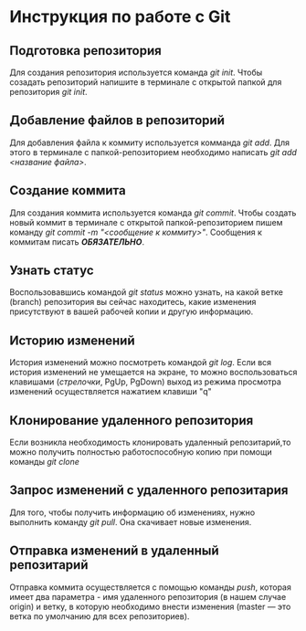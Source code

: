 # Инструкция по работе с Git

## Подготовка репозитория
Для создания репозитория используется команда *git init*. Чтобы созадать репозиторий напишите в терминале с открытой папкой для репозитория *git init*.

## Добавление файлов в репозиторий

Для добавления файла к коммиту используется комманда *git add*. Для этого в терминале с папкой-репозиторием необходимо написать *git add <название файла>*.

## Создание коммита
Для создания коммита используется команда *git commit*. Чтобы создать новый коммит в терминале с открытой папкой-репозиторием пишем команду *git commit -m "<сообщение к коммиту>"*. Сообщения к коммитам писать ***ОБЯЗАТЕЛЬНО***.

## Узнать статус 
Воспользовавшись командой *git status* можно узнать, на какой ветке (branch) репозитория вы сейчас находитесь, какие изменения присутствуют в вашей рабочей копии и другую информацию.

## Историю изменений
История изменений можно посмотреть командой *git log*. Если вся история изменений не умещается на экране, то можно воспользоваться клавишами (*стрелочки*, PgUp, PgDown) выход из режима просмотра изменений осуществляется нажатием клавиши "q"

## Клонирование удаленного репозитория
 Если возникла необходимость клонировать удаленный репозитарий,то можно получить полностью работоспособную копию при помощи команды *git clone*

 ## Запрос изменений с удаленного репозитария
Для того, чтобы получить информацию об изменениях, нужно выполнить команду *git pull*. Она скачивает новые изменения.

## Отправка изменений в удаленный репозитарий
Отправка коммита осуществляется с помощью команды *push*, которая имеет два параметра - имя удаленного репозитория (в нашем случае origin) и ветку, в которую необходимо внести изменения (master — это ветка по умолчанию для всех репозиториев).